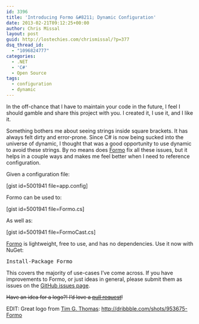 ```yaml
---
id: 3396
title: 'Introducing Formo &#8211; Dynamic Configuration'
date: 2013-02-21T09:12:25+00:00
author: Chris Missal
layout: post
guid: http://lostechies.com/chrismissal/?p=377
dsq_thread_id:
  - "1096824777"
categories:
  - .NET
  - 'C#'
  - Open Source
tags:
  - configuration
  - dynamic
---
```

In the off-chance that I have to maintain your code in the future, I feel I should gamble and share this project with you. I created it, I use it, and I like it.

Something bothers me about seeing strings inside square brackets. It has always felt dirty and error-prone. Since C# is now being sucked into the universe of dynamic, I thought that was a good opportunity to use dynamic to avoid these strings. By no means does [Formo](https://github.com/ChrisMissal/Formo) fix all these issues, but it helps in a couple ways and makes me feel better when I need to reference configuration.

Given a configuration file:

[gist id=5001941 file=app.config]

Formo can be used to:

[gist id=5001941 file=Formo.cs]

As well as:

[gist id=5001941 file=FormoCast.cs]

[Formo](https://github.com/ChrisMissal/Formo) is lightweight, free to use, and has no dependencies. Use it now with NuGet:

<pre>Install-Package Formo</pre>

This covers the majority of use-cases I&#8217;ve come across. If you have improvements to Formo, or just ideas in general, please submit them as issues on the [GitHub issues page](https://github.com/ChrisMissal/Formo/issues "Formo Suggestions/Issues/Defects").

<del>Have an idea for a logo?! I&#8217;d love a <a href="https://github.com/ChrisMissal/Formo/pull/new/master">pull request</a>!</p> 


  <p>
    </del>
  </p>



  <p>
    EDIT: Great logo from <a href="http://timgthomas.com/">Tim G. Thomas</a>: <a href="http://dribbble.com/shots/953675-Formo">http://dribbble.com/shots/953675-Formo</a>
  </p>